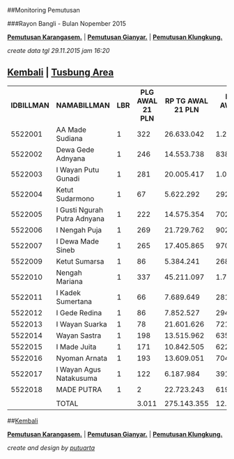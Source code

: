 <script>
  (function(i,s,o,g,r,a,m){i['GoogleAnalyticsObject']=r;i[r]=i[r]||function(){
  (i[r].q=i[r].q||[]).push(arguments)},i[r].l=1*new Date();a=s.createElement(o),
  m=s.getElementsByTagName(o)[0];a.async=1;a.src=g;m.parentNode.insertBefore(a,m)
  })(window,document,'script','//www.google-analytics.com/analytics.js','ga');

  ga('create', 'UA-70651201-1', 'auto');
  ga('send', 'pageview');

</script>

##Monitoring Pemutusan 

###Rayon Bangli - Bulan Nopember 2015


**[Pemutusan Karangasem.](https://github.com/areabatur/3mm.3atur/blob/master/tusbung/karangasem112015.markdown )** | **[Pemutusan Gianyar.](https://github.com/areabatur/3mm.3atur/blob/master/tusbung/gianyar112015.markdown )** | **[Pemutusan Klungkung.](https://github.com/areabatur/3mm.3atur/blob/master/tusbung/klungkung112015.markdown )** 

_create data tgl 29.11.2015 jam 16:20_

## [Kembali](http://areabatur.github.io/3mm.3atur/) | [ Tusbung Area](https://github.com/areabatur/3mm.3atur/blob/master/tusbung/3mm.areatusbung.markdown )

<table><tbody><tr><th>IDBILLMAN</th><th>NAMABILLMAN</th><th>LBR</th><th> PLG AWAL 21 PLN </th><th> RP TG AWAL 21 PLN </th><th> RP BK AWAL 21 PLN </th><th> TARGET AKHIR PLN </th><th> (REALISASI) </th><th> TOTAL RP TG 29 16:20 </th><th> TOTAL BK  29 16:20 </th><th> TPLG </th><th> BELUM </th><th>DIDATANGI</th><th>SEGEL</th><th> TOTAL RP TG 29 08:21 </th><th> TOTAL BK 29 08:21 </th><th> TPLG </th><th> BELUM </th><th>DIDATANGI</th><th>SEGEL</th><th> SISA RP TG 27 21:19 </th><th> SISA RP BK 27 21:19 </th><th> SISA PLG 27 21:19 </th><th> BELUM </th><th>DATANGI</th><th>SEGEL</th><th> SISA RP TG 27 09:40 </th><th> SISA RP BK 27 09:40 </th><th> SISA PLG27 09:40 </th><th> BELUM </th><th>DATANGI</th><th>SEGEL</th><th> SISA RP TG 26 20:13 </th><th> SISA RP BK 26 26 20:13 </th><th> SISA PLG26 20:13 </th><th>BELUM</th><th>DATANGI</th><th>SEGEL</th><th> SISA RP TG 26 07:30 </th><th> SISA RP BK 26 07:30 </th><th> SISA PLG 26 07:30 </th><th>BELUM</th><th>DATANGI</th><th>SEGEL</th><th> SISA RP TG 25 16:45 </th><th> SISA RP BK 25 16:45 </th><th> SISA PLG 25 16:45 </th><th>BELUM</th><th>DATANGI</th><th>SEGEL</th><th> SISA RP TG 25 01:45 </th><th> SISA RP BK 25 01:45 </th><th> SISA PLG 25 01:45 </th><th> BELUM </th><th> DATANGI </th><th> SEGEL </th><th> SISA RP TG 24 0617 </th><th> SISA RP BK </th><th> TPLG </th><th> BELUM </th><th> DATANGI </th><th> SEGEL </th><th> SISA RP TG 23 1830 </th><th> SISA RP BK </th><th> TPLG </th><th> BELUM </th><th> DATANGI </th><th> SEGEL </th></tr><tr><td>5522001</td><td>AA Made Sudiana</td><td>1</td><td> 322 </td><td> 26.633.042 </td><td> 1.260.000 </td><td> 1.537.601 </td><td> (5,62)</td><td> 11.717.902 </td><td> 529.000 </td><td> 148 </td><td> 145 </td><td>2</td><td>1</td><td> 12.298.748 </td><td> 553.000 </td><td> 156 </td><td> 153 </td><td>2</td><td>1</td><td> 14.884.725 </td><td> 651.000 </td><td> 188 </td><td> 186 </td><td>2</td><td> </td><td> 16.463.923 </td><td> 708.000 </td><td> 204 </td><td> 202 </td><td>2</td><td> </td><td> 17.043.806 </td><td> 726.000 </td><td> 210 </td><td>208</td><td>2</td><td> </td><td> 18.340.061 </td><td> 856.000 </td><td> 222 </td><td>216</td><td>3</td><td>3</td><td> 18.833.974 </td><td> 877.000 </td><td> 229 </td><td>221</td><td>5</td><td>3</td><td> 20.900.950 </td><td> 984.000 </td><td> 249 </td><td> 241 </td><td> 5 </td><td> 3 </td><td> 21.177.518 </td><td> 993.000 </td><td> 252 </td><td> 244 </td><td> 5 </td><td> 3 </td><td> 21.333.719 </td><td> 999.000 </td><td> 254 </td><td> 246 </td><td> 5 </td><td> 3 </td></tr><tr><td>5522002</td><td>Dewa Gede Adnyana</td><td>1</td><td> 246 </td><td> 14.553.738 </td><td> 838.000 </td><td> 840.228 </td><td> (1,12)</td><td> 2.622.904 </td><td> 129.000 </td><td> 34 </td><td> 24 </td><td>10</td><td> </td><td> 8.608.659 </td><td> 497.000 </td><td> 150 </td><td> 122 </td><td>28</td><td> </td><td> 8.642.341 </td><td> 500.000 </td><td> 151 </td><td> 131 </td><td>20</td><td> </td><td> 8.760.734 </td><td> 503.000 </td><td> 152 </td><td> 132 </td><td>20</td><td> </td><td> 8.760.734 </td><td> 503.000 </td><td> 152 </td><td>132</td><td>20</td><td> </td><td> 11.247.512 </td><td> 660.000 </td><td> 203 </td><td>140</td><td>63</td><td> </td><td> 11.247.512 </td><td> 660.000 </td><td> 203 </td><td>140</td><td>63</td><td> </td><td> 11.764.821 </td><td> 687.000 </td><td> 212 </td><td> 143 </td><td> 69 </td><td> </td><td> 13.217.228 </td><td> 761.000 </td><td> 221 </td><td> 150 </td><td> 71 </td><td> </td><td> 13.217.228 </td><td> 761.000 </td><td> 221 </td><td> 150 </td><td> 71 </td><td> </td></tr><tr><td>5522003</td><td>I Wayan Putu Gunadi</td><td>1</td><td> 281 </td><td> 20.005.417 </td><td> 1.000.000 </td><td> 1.154.969 </td><td> (0,19)</td><td> 2.532.134 </td><td> 139.000 </td><td> 44 </td><td> 44 </td><td> </td><td> </td><td> 2.586.276 </td><td> 142.000 </td><td> 45 </td><td> 45 </td><td> </td><td> </td><td> 2.688.334 </td><td> 145.000 </td><td> 46 </td><td> 46 </td><td> </td><td> </td><td> 5.300.224 </td><td> 218.000 </td><td> 69 </td><td> 69 </td><td> </td><td> </td><td> 5.732.963 </td><td> 230.000 </td><td> 73 </td><td>73</td><td> </td><td> </td><td> 7.198.977 </td><td> 346.000 </td><td> 87 </td><td>87</td><td> </td><td> </td><td> 7.301.613 </td><td> 352.000 </td><td> 89 </td><td>89</td><td> </td><td> </td><td> 12.156.100 </td><td> 506.000 </td><td> 137 </td><td> 137 </td><td> </td><td> </td><td> 16.260.393 </td><td> 778.000 </td><td> 227 </td><td> 227 </td><td> </td><td> </td><td> 16.260.393 </td><td> 778.000 </td><td> 227 </td><td> 227 </td><td> </td><td> </td></tr><tr><td>5522004</td><td>Ketut Sudarmono</td><td>1</td><td> 67 </td><td> 5.622.292 </td><td> 292.000 </td><td> 324.591 </td><td> (3,86)</td><td> 1.901.586 </td><td> 98.000 </td><td> 8 </td><td> 7 </td><td>1</td><td> </td><td> 2.196.657 </td><td> 122.000 </td><td> 16 </td><td> 15 </td><td>1</td><td> </td><td> 2.224.460 </td><td> 125.000 </td><td> 17 </td><td> 16 </td><td>1</td><td> </td><td> 3.038.613 </td><td> 150.000 </td><td> 24 </td><td> 23 </td><td>1</td><td> </td><td> 3.038.613 </td><td> 150.000 </td><td> 24 </td><td>23</td><td>1</td><td> </td><td> 3.220.513 </td><td> 161.000 </td><td> 27 </td><td>25</td><td>2</td><td> </td><td> 3.278.263 </td><td> 164.000 </td><td> 28 </td><td>26</td><td>2</td><td> </td><td> 3.290.473 </td><td> 167.000 </td><td> 29 </td><td> 27 </td><td> 2 </td><td> </td><td> 4.349.889 </td><td> 215.000 </td><td> 42 </td><td> 36 </td><td> 6 </td><td> </td><td> 4.425.267 </td><td> 218.000 </td><td> 43 </td><td> 37 </td><td> 6 </td><td> </td></tr><tr><td>5522005</td><td>I Gusti Ngurah Putra Adnyana</td><td>1</td><td> 222 </td><td> 14.575.354 </td><td> 702.000 </td><td> 841.476 </td><td> 2,00 </td><td> </td><td> </td><td> </td><td> - </td><td> </td><td> </td><td> </td><td> </td><td> </td><td> - </td><td> </td><td> </td><td> </td><td> </td><td> </td><td> - </td><td> </td><td> </td><td> 2.046.442 </td><td> 114.000 </td><td> 38 </td><td> 37 </td><td>1</td><td> </td><td> 2.173.547 </td><td> 117.000 </td><td> 39 </td><td>38</td><td>1</td><td> </td><td> 2.573.476 </td><td> 135.000 </td><td> 45 </td><td>43</td><td>2</td><td> </td><td> 4.697.107 </td><td> 229.000 </td><td> 75 </td><td>73</td><td>2</td><td> </td><td> 6.474.564 </td><td> 332.000 </td><td> 108 </td><td> 104 </td><td> 4 </td><td> </td><td> 8.128.537 </td><td> 428.000 </td><td> 138 </td><td> 134 </td><td> 4 </td><td> </td><td> 8.128.537 </td><td> 428.000 </td><td> 138 </td><td> 134 </td><td> 4 </td><td> </td></tr><tr><td>5522006</td><td>I Nengah Puja</td><td>1</td><td> 269 </td><td> 21.729.762 </td><td> 902.000 </td><td> 1.254.520 </td><td> (2,21)</td><td> 5.284.135 </td><td> 270.000 </td><td> 86 </td><td> 86 </td><td> </td><td> </td><td> 5.406.868 </td><td> 276.000 </td><td> 88 </td><td> 88 </td><td> </td><td> </td><td> 6.501.783 </td><td> 336.000 </td><td> 108 </td><td> 108 </td><td> </td><td> </td><td> 10.603.274 </td><td> 389.000 </td><td> 118 </td><td> 118 </td><td> </td><td> </td><td> 10.652.516 </td><td> 392.000 </td><td> 119 </td><td>119</td><td> </td><td> </td><td> 11.806.093 </td><td> 451.000 </td><td> 138 </td><td>138</td><td> </td><td> </td><td> 11.942.537 </td><td> 467.000 </td><td> 141 </td><td>141</td><td> </td><td> </td><td> 13.083.421 </td><td> 557.000 </td><td> 171 </td><td> 171 </td><td> </td><td> </td><td> 18.347.218 </td><td> 724.000 </td><td> 211 </td><td> 211 </td><td> </td><td> </td><td> 18.399.705 </td><td> 730.000 </td><td> 213 </td><td> 213 </td><td> </td><td> </td></tr><tr><td>5522007</td><td>I Dewa Made Sineb</td><td>1</td><td> 265 </td><td> 17.405.865 </td><td> 970.000 </td><td> 1.004.890 </td><td> 0,94 </td><td> 1.061.208 </td><td> 32.000 </td><td> 10 </td><td> 10 </td><td> </td><td> </td><td> 3.187.545 </td><td> 187.000 </td><td> 59 </td><td> 59 </td><td> </td><td> </td><td> 3.311.383 </td><td> 190.000 </td><td> 60 </td><td> 60 </td><td> </td><td> </td><td> 4.290.965 </td><td> 291.000 </td><td> 78 </td><td> 78 </td><td> </td><td> </td><td> 4.314.412 </td><td> 294.000 </td><td> 79 </td><td>79</td><td> </td><td> </td><td> 4.661.680 </td><td> 317.000 </td><td> 86 </td><td>86</td><td> </td><td> </td><td> 4.761.594 </td><td> 323.000 </td><td> 88 </td><td>88</td><td> </td><td> </td><td> 5.060.734 </td><td> 346.000 </td><td> 95 </td><td> 95 </td><td> </td><td> </td><td> 13.468.080 </td><td> 820.000 </td><td> 221 </td><td> 221 </td><td> </td><td> </td><td> 13.468.080 </td><td> 820.000 </td><td> 221 </td><td> 221 </td><td> </td><td> </td></tr><tr><td>5522009</td><td>Ketut Sumarsa</td><td>1</td><td> 86 </td><td> 5.384.241 </td><td> 268.000 </td><td> 310.847 </td><td> 0,42 </td><td> 491.251 </td><td> 18.000 </td><td> 6 </td><td> 6 </td><td> </td><td> </td><td> 548.660 </td><td> 21.000 </td><td> 7 </td><td> 7 </td><td> </td><td> </td><td> 2.141.687 </td><td> 104.000 </td><td> 34 </td><td> 34 </td><td> </td><td> </td><td> 2.141.687 </td><td> 104.000 </td><td> 34 </td><td> 34 </td><td> </td><td> </td><td> 2.141.687 </td><td> 104.000 </td><td> 34 </td><td>34</td><td> </td><td> </td><td> 2.245.263 </td><td> 110.000 </td><td> 36 </td><td>36</td><td> </td><td> </td><td> 2.531.747 </td><td> 121.000 </td><td> 39 </td><td>39</td><td> </td><td> </td><td> 2.815.856 </td><td> 136.000 </td><td> 44 </td><td> 44 </td><td> </td><td> </td><td> 3.724.464 </td><td> 186.000 </td><td> 60 </td><td> 60 </td><td> </td><td> </td><td> 3.757.657 </td><td> 189.000 </td><td> 61 </td><td> 61 </td><td> </td><td> </td></tr><tr><td>5522010</td><td>Nengah Mariana</td><td>1</td><td> 337 </td><td> 45.211.097 </td><td> 1.759.542 </td><td> 2.610.164 </td><td> (2,23)</td><td> 11.048.425 </td><td> 474.000 </td><td> 123 </td><td> 121 </td><td>2</td><td> </td><td> 11.419.527 </td><td> 486.000 </td><td> 127 </td><td> 125 </td><td>2</td><td> </td><td> 11.581.172 </td><td> 495.000 </td><td> 130 </td><td> 129 </td><td>1</td><td> </td><td> 22.389.348 </td><td> 825.542 </td><td> 163 </td><td> 161 </td><td>2</td><td> </td><td> 26.408.747 </td><td> 953.542 </td><td> 171 </td><td>169</td><td>2</td><td> </td><td> 31.281.113 </td><td> 1.148.542 </td><td> 213 </td><td>212</td><td>1</td><td> </td><td> 32.221.625 </td><td> 1.234.542 </td><td> 217 </td><td>216</td><td>1</td><td> </td><td> 35.409.682 </td><td> 1.387.542 </td><td> 242 </td><td> 239 </td><td> 3 </td><td> </td><td> 36.448.719 </td><td> 1.418.542 </td><td> 251 </td><td> 248 </td><td> 3 </td><td> </td><td> 36.889.912 </td><td> 1.432.542 </td><td> 255 </td><td> 252 </td><td> 3 </td><td> </td></tr><tr><td>5522011</td><td>I Kadek Sumertana</td><td>1</td><td> 66 </td><td> 7.689.649 </td><td> 281.000 </td><td> 443.945 </td><td> (1,30)</td><td> 1.464.740 </td><td> 37.000 </td><td> 11 </td><td> 7 </td><td>4</td><td> </td><td> 1.464.740 </td><td> 37.000 </td><td> 11 </td><td> 7 </td><td>4</td><td> </td><td> 1.464.740 </td><td> 37.000 </td><td> 11 </td><td> 9 </td><td>2</td><td> </td><td> 1.702.473 </td><td> 46.000 </td><td> 14 </td><td> 11 </td><td>3</td><td> </td><td> 1.994.798 </td><td> 52.000 </td><td> 16 </td><td>13</td><td>3</td><td> </td><td> 3.410.046 </td><td> 135.000 </td><td> 28 </td><td>22</td><td>6</td><td> </td><td> 5.574.236 </td><td> 160.000 </td><td> 31 </td><td>22</td><td>9</td><td> </td><td> 6.517.728 </td><td> 206.000 </td><td> 44 </td><td> 33 </td><td> 11 </td><td> </td><td> 6.825.668 </td><td> 226.000 </td><td> 50 </td><td> 39 </td><td> 11 </td><td> </td><td> 6.861.798 </td><td> 229.000 </td><td> 51 </td><td> 40 </td><td> 11 </td><td> </td></tr><tr><td>5522012</td><td>I Gede Redina</td><td>1</td><td> 86 </td><td> 7.852.527 </td><td> 294.000 </td><td> 453.349 </td><td> (5,12)</td><td> 3.227.112 </td><td> 122.000 </td><td> 35 </td><td> 35 </td><td> </td><td> </td><td> 3.227.112 </td><td> 122.000 </td><td> 35 </td><td> 35 </td><td> </td><td> </td><td> 3.569.134 </td><td> 179.000 </td><td> 54 </td><td> 54 </td><td> </td><td> </td><td> 3.569.134 </td><td> 179.000 </td><td> 54 </td><td> 54 </td><td> </td><td> </td><td> 4.384.559 </td><td> 208.000 </td><td> 63 </td><td>61</td><td> </td><td>2</td><td> 4.384.559 </td><td> 208.000 </td><td> 63 </td><td>63</td><td> </td><td> </td><td> 4.384.559 </td><td> 208.000 </td><td> 63 </td><td>63</td><td> </td><td> </td><td> 4.464.326 </td><td> 214.000 </td><td> 65 </td><td> 65 </td><td> </td><td> </td><td> 5.321.074 </td><td> 239.000 </td><td> 72 </td><td> 72 </td><td> </td><td> </td><td> 5.321.074 </td><td> 239.000 </td><td> 72 </td><td> 72 </td><td> </td><td> </td></tr><tr><td>5522013</td><td>I Wayan Suarka</td><td>1</td><td> 78 </td><td> 21.601.626 </td><td> 721.525 </td><td> 1.247.123 </td><td> (0,17)</td><td> 2.701.081 </td><td> 182.000 </td><td> 56 </td><td> 56 </td><td> </td><td> </td><td> 2.701.081 </td><td> 182.000 </td><td> 56 </td><td> 56 </td><td> </td><td> </td><td> 2.701.081 </td><td> 182.000 </td><td> 56 </td><td> 56 </td><td> </td><td> </td><td> 2.737.051 </td><td> 185.000 </td><td> 57 </td><td> 57 </td><td> </td><td> </td><td> 2.737.051 </td><td> 185.000 </td><td> 57 </td><td>57</td><td> </td><td> </td><td> 12.525.867 </td><td> 451.804 </td><td> 58 </td><td>58</td><td> </td><td> </td><td> 12.525.867 </td><td> 451.804 </td><td> 58 </td><td>58</td><td> </td><td> </td><td> 12.650.079 </td><td> 457.804 </td><td> 60 </td><td> 60 </td><td> </td><td> </td><td> 13.175.834 </td><td> 471.804 </td><td> 64 </td><td> 64 </td><td> </td><td> </td><td> 13.175.834 </td><td> 471.804 </td><td> 64 </td><td> 64 </td><td> </td><td> </td></tr><tr><td>5522014</td><td>Wayan Sastra</td><td>1</td><td> 198 </td><td> 13.515.962 </td><td> 635.000 </td><td> 780.315 </td><td> (3,89)</td><td> 4.596.332 </td><td> 268.000 </td><td> 82 </td><td> 82 </td><td> </td><td> </td><td> 5.106.145 </td><td> 295.000 </td><td> 91 </td><td> 91 </td><td> </td><td> </td><td> 5.341.376 </td><td> 316.000 </td><td> 98 </td><td> 98 </td><td> </td><td> </td><td> 6.874.269 </td><td> 339.000 </td><td> 105 </td><td> 105 </td><td> </td><td> </td><td> 7.306.461 </td><td> 357.000 </td><td> 111 </td><td>111</td><td> </td><td> </td><td> 7.727.151 </td><td> 383.000 </td><td> 119 </td><td>119</td><td> </td><td> </td><td> 7.727.151 </td><td> 383.000 </td><td> 119 </td><td>119</td><td> </td><td> </td><td> 8.030.461 </td><td> 398.000 </td><td> 124 </td><td> 124 </td><td> </td><td> </td><td> 8.769.324 </td><td> 437.000 </td><td> 137 </td><td> 137 </td><td> </td><td> </td><td> 8.769.324 </td><td> 437.000 </td><td> 137 </td><td> 137 </td><td> </td><td> </td></tr><tr><td>5522015</td><td>I Made Juita</td><td>1</td><td> 171 </td><td> 10.842.505 </td><td> 622.000 </td><td> 625.968 </td><td> 0,17 </td><td> 1.147.959 </td><td> 104.000 </td><td> 34 </td><td> 34 </td><td> </td><td> </td><td> 2.391.939 </td><td> 183.000 </td><td> 59 </td><td> 59 </td><td> </td><td> </td><td> 2.594.924 </td><td> 196.000 </td><td> 61 </td><td> 59 </td><td> </td><td>2</td><td> 3.022.562 </td><td> 219.000 </td><td> 68 </td><td> 68 </td><td> </td><td> </td><td> 3.097.758 </td><td> 228.000 </td><td> 71 </td><td>71</td><td> </td><td> </td><td> 4.064.286 </td><td> 261.000 </td><td> 82 </td><td>82</td><td> </td><td> </td><td> 4.064.286 </td><td> 261.000 </td><td> 82 </td><td>82</td><td> </td><td> </td><td> 4.858.845 </td><td> 363.000 </td><td> 92 </td><td> 92 </td><td> </td><td> </td><td> 8.049.863 </td><td> 486.000 </td><td> 127 </td><td> 127 </td><td> </td><td> </td><td> 8.095.090 </td><td> 489.000 </td><td> 128 </td><td> 128 </td><td> </td><td> </td></tr><tr><td>5522016</td><td>Nyoman Arnata</td><td>1</td><td> 193 </td><td> 13.609.051 </td><td> 704.000 </td><td> 785.689 </td><td> (7,74)</td><td> 7.654.042 </td><td> 424.000 </td><td> 121 </td><td> 76 </td><td>42</td><td>3</td><td> 7.682.389 </td><td> 427.000 </td><td> 122 </td><td> 77 </td><td>42</td><td>3</td><td> 7.857.793 </td><td> 442.000 </td><td> 127 </td><td> 113 </td><td>14</td><td> </td><td> 11.094.297 </td><td> 532.000 </td><td> 137 </td><td> 120 </td><td>15</td><td>2</td><td> 11.094.297 </td><td> 532.000 </td><td> 137 </td><td>122</td><td>15</td><td> </td><td> 11.264.663 </td><td> 547.000 </td><td> 142 </td><td>127</td><td>13</td><td>2</td><td> 11.264.663 </td><td> 547.000 </td><td> 142 </td><td>127</td><td>13</td><td>2</td><td> 11.715.078 </td><td> 583.000 </td><td> 154 </td><td> 139 </td><td> 13 </td><td> 2 </td><td> 12.012.580 </td><td> 603.000 </td><td> 160 </td><td> 145 </td><td> 13 </td><td> 2 </td><td> 12.033.502 </td><td> 606.000 </td><td> 161 </td><td> 146 </td><td> 13 </td><td> 2 </td></tr><tr><td>5522017</td><td>I Wayan Agus Natakusuma</td><td>1</td><td> 122 </td><td> 6.187.984 </td><td> 391.000 </td><td> 357.250 </td><td> (0,55)</td><td> 910.045 </td><td> 69.000 </td><td> 23 </td><td> 23 </td><td> </td><td> </td><td> 910.045 </td><td> 69.000 </td><td> 23 </td><td> 23 </td><td> </td><td> </td><td> 3.305.209 </td><td> 230.000 </td><td> 74 </td><td> 74 </td><td> </td><td> </td><td> 3.344.446 </td><td> 233.000 </td><td> 75 </td><td> 75 </td><td> </td><td> </td><td> 4.193.663 </td><td> 243.000 </td><td> 76 </td><td>76</td><td> </td><td> </td><td> 4.247.486 </td><td> 249.000 </td><td> 78 </td><td>78</td><td> </td><td> </td><td> 4.247.486 </td><td> 249.000 </td><td> 78 </td><td>78</td><td> </td><td> </td><td> 4.389.772 </td><td> 258.000 </td><td> 81 </td><td> 81 </td><td> </td><td> </td><td> 4.615.001 </td><td> 276.000 </td><td> 87 </td><td> 87 </td><td> </td><td> </td><td> 4.869.560 </td><td> 297.000 </td><td> 92 </td><td> 92 </td><td> </td><td> </td></tr><tr><td>5522018</td><td>MADE PUTRA</td><td>1</td><td> 2 </td><td> 22.723.243 </td><td> 619.397 </td><td> 1.311.877 </td><td> 2,00 </td><td> </td><td> </td><td> </td><td> - </td><td> </td><td> </td><td> </td><td> </td><td> </td><td> - </td><td> </td><td> </td><td> </td><td> </td><td> </td><td> - </td><td> </td><td> </td><td> </td><td> </td><td> </td><td> - </td><td> </td><td> </td><td> </td><td> </td><td> </td><td>0</td><td> </td><td> </td><td> </td><td> </td><td> </td><td>0</td><td> </td><td> </td><td> - </td><td> - </td><td> - </td><td>0</td><td>0</td><td>0</td><td> - </td><td> - </td><td> </td><td> - </td><td> </td><td> </td><td> 14.030.607 </td><td> 382.489 </td><td> 1 </td><td> 1 </td><td> </td><td> </td><td> 14.030.607 </td><td> 382.489 </td><td> 1 </td><td> 1 </td><td> </td><td> </td></tr><tr><td> </td><td> </td><td> </td><td> </td><td> </td><td> </td><td> </td><td> </td><td> </td><td> </td><td> </td><td> </td><td> </td><td> </td><td> </td><td> </td><td> </td><td> </td><td> </td><td> </td><td> </td><td> </td><td> </td><td> </td><td> </td><td> </td><td> </td><td> </td><td> </td><td> </td><td> </td><td> </td><td> </td><td> </td><td> </td><td> </td><td> </td><td> </td><td> </td><td> </td><td> </td><td> </td><td> </td><td> </td><td> </td><td> </td><td> </td><td> </td><td> </td><td> </td><td> </td><td> </td><td> </td><td> </td><td> </td><td> </td><td> </td><td> </td><td> </td><td> </td><td> </td><td> </td><td> </td><td> </td><td> </td><td> </td><td> </td><td> </td></tr><tr><td> </td><td>TOTAL</td><td> </td><td> 3.011 </td><td> 275.143.355 </td><td> 12.259.464 </td><td> 15.884.801 </td><td> (0,89)</td><td> 58.360.856 </td><td> 2.895.000 </td><td> 821 </td><td> 756 </td><td> 61 </td><td> 4 </td><td> 69.736.391 </td><td> 3.599.000 </td><td> 1.045 </td><td> 962 </td><td> 79 </td><td> 4 </td><td> 78.810.142 </td><td> 4.128.000 </td><td> 1.215 </td><td> 1.173 </td><td> 40 </td><td> 2 </td><td> 107.379.442 </td><td> 5.035.542 </td><td> 1.390 </td><td> 1.344 </td><td> 44 </td><td> 2 </td><td> 115.075.612 </td><td> 5.274.542 </td><td> 1.432 </td><td> 1.386 </td><td> 44 </td><td> 2 </td><td> 140.198.746 </td><td> 6.419.346 </td><td> 1.627 </td><td>1532</td><td>90</td><td>5</td><td> 146.604.220 </td><td> 6.687.346 </td><td> 1.682 </td><td>1582</td><td>95</td><td>5</td><td> 163.582.890 </td><td> 7.582.346 </td><td> 1.907 </td><td> 1.795 </td><td> 107 </td><td> 5 </td><td> 207.921.997 </td><td> 9.444.835 </td><td> 2.321 </td><td> 2.203 </td><td> 113 </td><td> 5 </td><td> 209.037.287 </td><td> 9.506.835 </td><td> 2.339 </td><td> 2.221 </td><td> 113 </td><td> 5 </td></tr></tbody></table>

##[Kembali](http://areabatur.github.io/3mm.3atur/)

**[Pemutusan Karangasem.](https://github.com/areabatur/3mm.3atur/blob/master/tusbung/karangasem112015.markdown )** | **[Pemutusan Gianyar.](https://github.com/areabatur/3mm.3atur/blob/master/tusbung/gianyar112015.markdown )** | **[Pemutusan Klungkung.](https://github.com/areabatur/3mm.3atur/blob/master/tusbung/klungkung112015.markdown )** 


_create and design by [putuarta](mailto:putuarta@gmail.com)_
